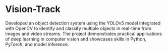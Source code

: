 # Vision-Track
Developed an object detection system using the YOLOv5 model integrated with OpenCV to identify and classify multiple objects in real-time from images and video streams. The project demonstrates practical applications of deep learning in computer vision and showcases skills in Python, PyTorch, and model inference.
